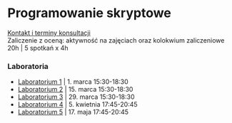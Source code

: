 # Programowanie skryptowe  

[Kontakt i terminy konsultacji](https://ii.up.krakow.pl/pracownicy-up/marczak/)  
Zaliczenie z oceną: aktywność na zajęciach oraz kolokwium zaliczeniowe  
20h | 5 spotkań x 4h
  
### Laboratoria  
  
- [Laboratorium 1](/laboratoria/lab1.md) | 1. marca 15:30-18:30
- [Laboratorium 2](/laboratoria/lab2.md) | 15. marca 15:30-18:30
- [Laboratorium 3](/laboratoria/lab3.md) | 29. marca 15:30-18:30
- [Laboratorium 4](/laboratoria/lab4.md) | 5. kwietnia 17:45-20:45
- [Laboratorium 5](/laboratoria/lab5.md) | 17. maja 17:45-20:45
